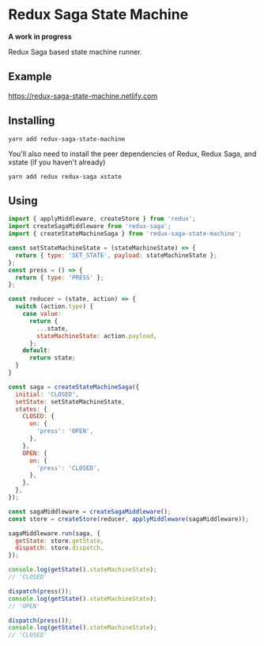 # Redux Saga State Machine

**A work in progress**

Redux Saga based state machine runner.

## Example

https://redux-saga-state-machine.netlify.com

## Installing

```
yarn add redux-saga-state-machine
```

You'll also need to install the peer dependencies of Redux, Redux Saga, and xstate (if you haven't already)

```
yarn add redux redux-saga xstate
```

## Using

```js
import { applyMiddleware, createStore } from 'redux';
import createSagaMiddleware from 'redux-saga';
import { createStateMachineSaga } from 'redux-saga-state-machine';

const setStateMachineState = (stateMachineState) => {
  return { type: 'SET_STATE', payload: stateMachineState };
};
const press = () => {
  return { type: 'PRESS' };
};

const reducer = (state, action) => {
  switch (action.type) {
    case value:
      return {
        ...state,
        stateMachineState: action.payload,
      };
    default:
      return state;
  }
}

const saga = createStateMachineSaga({
  initial: 'CLOSED',
  setState: setStateMachineState,
  states: {
    CLOSED: {
      on: {
        'press': 'OPEN',
      },
    },
    OPEN: {
      on: {
        'press': 'CLOSED',
      },
    },
  },
});

const sagaMiddleware = createSagaMiddleware();
const store = createStore(reducer, applyMiddleware(sagaMiddleware));

sagaMiddleware.run(saga, {
  getState: store.getState,
  dispatch: store.dispatch,
});

console.log(getState().stateMachineState);
// 'CLOSED'

dispatch(press());
console.log(getState().stateMachineState);
// 'OPEN'

dispatch(press());
console.log(getState().stateMachineState);
// 'CLOSED'

```
